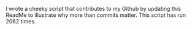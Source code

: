 I wrote a cheeky script that contributes to my Github by updating this ReadMe to illustrate why more than commits matter. This script has run 2062 times.